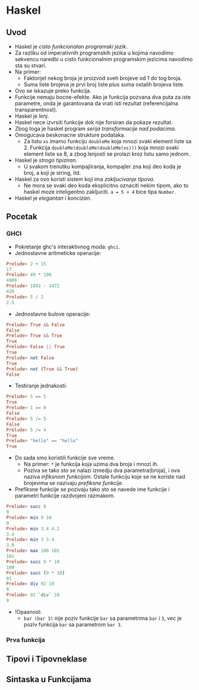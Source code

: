# Haskel

## Uvod

* Haskel je *cisto funkcionalan programski jezik*.
* Za razliku od imperativnih programskih jezika u kojima navodimo
  sekvencu naredbi u cisto funkcionalnim programskim jezicima
  navodimo sta su stvari.
* Na primer: 
    * Faktorijel nekog broja je proizvod sveh brojeve od 1 
      do tog broja.
    * Suma liste brojeva je prvi broj liste plus suma ostalih brojeva
      liste.
* Ovo se iskazuje preko funkcija.
* Funkcije nemaju bocne-efekte. Ako je funkcija pozvana dva puta za
  iste parametre, onda je garantovana da vrati isti rezultat 
  (referencijalna transparentnost).
* Haskel je *lenj*.
* Haskel nece izvrsiti funkcije dok nije forsiran da pokaze rezultat.
* Zbog toga je haskel program *serija transformacije nad podacima*.
* Omogucava beskonacne strukture podataka.
  * Za listu `xs` imamo funkciju `doubleMe` koja mnozi
    svaki element liste sa 2. Funkcija
    `doubleMe(doubleMe(doubleMe(xs)))` koja mnozi svaki element liste
    sa 8, a zbog lenjosti se prolazi kroz listu samo jednom.
* Haskel je *strogo tipiziran*. 
  * U svakom trenutku kompajliranja, kompajler zna koji deo koda je
    broj, a koji je string, itd.
* Haskel za ovo koristi sistem koji ima *zakljucivanje tipova*.
  * Ne mora se svaki deo koda eksplicitno oznaciti nekim tipom, ako to haskel
    moze inteligentno zakljuciti. `a = 5 + 4` bice tipa `Number`.
* Haskel je *elegantan i koncizan*.
    
## Pocetak

### GHCI

* Pokretanje ghc's interaktivnog moda: `ghci`.
* Jednostavne aritmeticke operacije:
```haskell
Prelude> 2 + 15
17
Prelude> 49 * 100
4900
Prelude> 1892 - 1472
420
Prelude> 5 / 2
2.5
```
* Jednostavne bulove operacije:
```haskell
Prelude> True && False
False
Prelude> True && True
True
Prelude> False || True
True
Prelude> not False
True
Prelude> not (True && True)
False
```
* Testiranje jednakosti:
```haskell
Prelude> 5 == 5
True
Prelude> 1 == 0
False
Prelude> 5 /= 5
False
Prelude> 5 /= 4
True
Prelude> "hello" == "hello"
True
```
* Do sada smo koristili funkcije sve vreme. 
  * Na primer: `*` je funkcija koja uzima dva broja i mnozi ih.
  * Poziva se tako sto se nalazi izmedju dva parametra(broja), i 
    ova naziva *infiksnom funkcijom*. Ostale funkciju koje se
    ne koriste nad brojevima se nazivaju *prefiksne funkcije*.
* Prefiksne funkcije se pozivaju tako sto se navede ime funkcije i   
  parametri funkcije razdvojeni razmakom.
```haskell
Prelude> succ 8
9
Prelude> min 9 10
9
Prelude> min 3.4 4.2
3.4
Prelude> min 3 3.4
3.0
Prelude> max 100 101
101
Prelude> succ 9 * 10
100
Prelude> succ (9 * 10)
91
Prelude> div 92 10
9
Prelude> 92 `div` 10
9
```
* !Opasnost: 
  * `bar (bar 3)` nije poziv funkcije `bar` sa parametrima `bar` 
    i `3`, vec je poziv funkcija `bar` sa parametrom `bar 3`.

### Prva funkcija

## Tipovi i Tipovneklase

## Sintaska u Funkcijama


